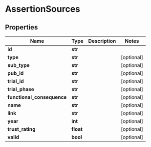 # AssertionSources

## Properties
Name | Type | Description | Notes
------------ | ------------- | ------------- | -------------
**id** | **str** |  | 
**type** | **str** |  | [optional] 
**sub_type** | **str** |  | [optional] 
**pub_id** | **str** |  | [optional] 
**trial_id** | **str** |  | [optional] 
**trial_phase** | **str** |  | [optional] 
**functional_consequence** | **str** |  | [optional] 
**name** | **str** |  | [optional] 
**link** | **str** |  | [optional] 
**year** | **int** |  | [optional] 
**trust_rating** | **float** |  | [optional] 
**valid** | **bool** |  | [optional] 



